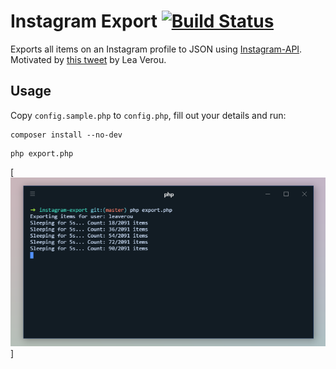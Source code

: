 # Instagram Export [![Build Status](https://travis-ci.org/vintagesucks/instagram-export.svg?branch=master)](https://travis-ci.com/vintagesucks/instagram-export)

Exports all items on an Instagram profile to JSON using [Instagram-API](https://github.com/mgp25/Instagram-API). Motivated by [this tweet](https://twitter.com/LeaVerou/status/929542539425677312) by Lea Verou.

## Usage

Copy `config.sample.php` to `config.php`, fill out your details and run:

```
composer install --no-dev
```

```
php export.php
```

[![Screenshot](https://raw.githubusercontent.com/vintagesucks/instagram-export/master/screenshot.png)]